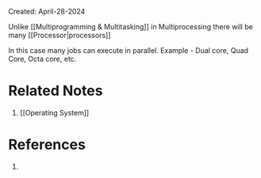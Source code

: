 Created: April-28-2024

Unlike [[Multiprogramming & Multitasking]] in Multiprocessing there will be many [[Processor|processors]]

In this case many jobs can execute in parallel. Example - Dual core, Quad Core, Octa core, etc.

# Related Notes

1. [[Operating System]]
# References

1. 